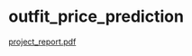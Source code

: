 # outfit_price_prediction

[project_report.pdf](https://github.com/Mahatabe/outfit_price_prediction/files/10385161/project_report.pdf)
